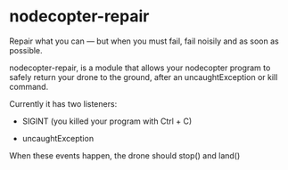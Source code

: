 nodecopter-repair
=================

Repair what you can — but when you must fail, fail noisily and as soon as possible.

nodecopter-repair, is a module that allows your nodecopter program to safely return your drone to the ground, after an uncaughtException or kill command.


Currently it has two listeners:

* SIGINT (you killed your program with Ctrl + C)

* uncaughtException

When these events happen, the drone should stop() and land()